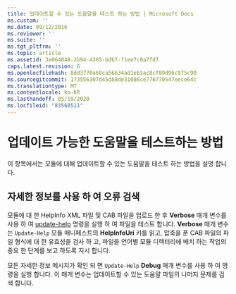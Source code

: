 ```yaml
---
title: 업데이트할 수 있는 도움말을 테스트 하는 방법 | Microsoft Docs
ms.custom: ''
ms.date: 09/12/2016
ms.reviewer: ''
ms.suite: ''
ms.tgt_pltfrm: ''
ms.topic: article
ms.assetid: 3e064048-2b94-4365-bdb7-f1ee7c0a7fd7
caps.latest.revision: 6
ms.openlocfilehash: 8dd3770a60ca56634ad1eb1ac8cf89d96c975c90
ms.sourcegitcommit: 173556307d45d88de31086ce776770547eece64c
ms.translationtype: MT
ms.contentlocale: ko-KR
ms.lasthandoff: 05/19/2020
ms.locfileid: "83560511"
---
```

# <a name="how-to-test-updatable-help"></a>업데이트 가능한 도움말을 테스트하는 방법

이 항목에서는 모듈에 대해 업데이트할 수 있는 도움말을 테스트 하는 방법을 설명 합니다.

## <a name="using-verbose-to-detect-errors"></a>자세한 정보를 사용 하 여 오류 검색

모듈에 대 한 HelpInfo XML 파일 및 CAB 파일을 업로드 한 후 **Verbose** 매개 변수를 사용 하 여 [update-help](/powershell/module/Microsoft.PowerShell.Core/Update-Help) 명령을 실행 하 여 파일을 테스트 합니다. **Verbose** 매개 변수는 `Update-Help` 모듈 매니페스트의 **HelpInfoUri** 키를 읽고, 압축을 푼 CAB 파일의 파일 형식에 대 한 유효성을 검사 하 고, 파일을 언어별 모듈 디렉터리에 배치 하는 작업의 중요 한 단계를 보고 하도록 지시 합니다.

모든 자세한 정보 메시지가 확인 되 면 `Update-Help` **Debug** 매개 변수를 사용 하 여 명령을 실행 합니다. 이 매개 변수는 업데이트할 수 있는 도움말 파일의 나머지 문제를 검색 합니다.
